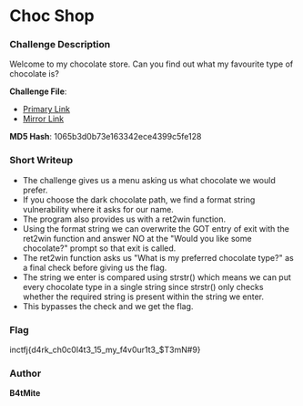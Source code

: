 # Choc Shop

### Challenge Description

Welcome to my chocolate store. Can you find out what my favourite type of chocolate is?

**Challenge File**:
+ [Primary Link](https://drive.google.com/file/d/1__OMkrSBZdXYsrHq2jorGHJ9VD3anwu4/view?usp=sharing)
+ [Mirror Link](https://1drv.ms/u/c/d7b26a698efc06c2/EdjwL4d5amlOosE5fKQ1fuwBr3j1H7xQPU1NxXD3xj0UeQ?e=QTdrfb)

**MD5 Hash**: 1065b3d0b73e163342ece4399c5fe128 

### Short Writeup

+ The challenge gives us a menu asking us what chocolate we would prefer.
+ If you choose the dark chocolate path, we find a format string vulnerability where it asks for our name.
+ The program also provides us with a ret2win function.
+ Using the format string we can overwrite the GOT entry of exit with the ret2win function and answer NO at the "Would you like some chocolate?" prompt so that exit is called.
+ The ret2win function asks us "What is my preferred chocolate type?" as a final check before giving us the flag.
+ The string we enter is compared using strstr() which means we can put every chocolate type in a single string since strstr() only checks whether the required string is present within the string we enter.
+ This bypasses the check and we get the flag.

### Flag

inctfj{d4rk_ch0c0l4t3_15_my_f4v0ur1t3_$T3mN#9}

### Author

**B4tMite**
